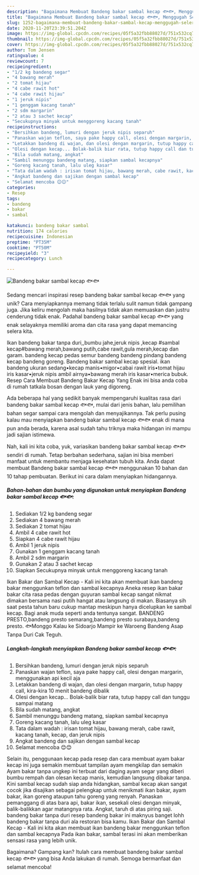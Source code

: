```yaml
---
description: "Bagaimana Membuat Bandeng bakar sambal kecap 🐟🐟, Menggugah Selera"
title: "Bagaimana Membuat Bandeng bakar sambal kecap 🐟🐟, Menggugah Selera"
slug: 1252-bagaimana-membuat-bandeng-bakar-sambal-kecap-menggugah-selera
date: 2020-11-20T23:39:51.204Z
image: https://img-global.cpcdn.com/recipes/05f5a32fbb88027d/751x532cq70/bandeng-bakar-sambal-kecap-🐟🐟-foto-resep-utama.jpg
thumbnail: https://img-global.cpcdn.com/recipes/05f5a32fbb88027d/751x532cq70/bandeng-bakar-sambal-kecap-🐟🐟-foto-resep-utama.jpg
cover: https://img-global.cpcdn.com/recipes/05f5a32fbb88027d/751x532cq70/bandeng-bakar-sambal-kecap-🐟🐟-foto-resep-utama.jpg
author: Tom Jensen
ratingvalue: 4
reviewcount: 7
recipeingredient:
- "1/2 kg bandeng segar"
- "4 bawang merah"
- "2 tomat hijau"
- "4 cabe rawit hot"
- "4 cabe rawit hijau"
- "1 jeruk nipis"
- "1 genggam kacang tanah"
- "2 sdm margarin"
- "2 atau 3 sachet kecap"
- "Secukupnya minyak untuk menggoreng kacang tanah"
recipeinstructions:
- "Bersihkan bandeng, lumuri dengan jeruk nipis separuh"
- "Panaskan wajan teflon, saya pake happy call, olesi dengan margarin, menggunakan api kecil aja"
- "Letakkan bandeng di wajan, dan olesi dengan margarin, tutup happy call, kira-kira 10 menit bandeng dibalik"
- "Olesi dengan kecap... Bolak-balik biar rata, tutup happy call dan tunggu sampai matang"
- "Bila sudah matang, angkat"
- "Sambil menunggu bandeng matang, siapkan sambal kecapnya"
- "Goreng kacang tanah, lalu uleg kasar"
- "Tata dalam wadah : irisan tomat hijau, bawang merah, cabe rawit, kacang tanah, kecap, dan jeruk nipis"
- "Angkat bandeng dan sajikan dengan sambal kecap"
- "Selamat mencoba 😊😊"
categories:
- Resep
tags:
- bandeng
- bakar
- sambal

katakunci: bandeng bakar sambal 
nutrition: 174 calories
recipecuisine: Indonesian
preptime: "PT35M"
cooktime: "PT50M"
recipeyield: "3"
recipecategory: Lunch

---
```



![Bandeng bakar sambal kecap 🐟🐟](https://img-global.cpcdn.com/recipes/05f5a32fbb88027d/751x532cq70/bandeng-bakar-sambal-kecap-🐟🐟-foto-resep-utama.jpg)

Sedang mencari inspirasi resep bandeng bakar sambal kecap 🐟🐟 yang unik? Cara menyiapkannya memang tidak terlalu sulit namun tidak gampang juga. Jika keliru mengolah maka hasilnya tidak akan memuaskan dan justru cenderung tidak enak. Padahal bandeng bakar sambal kecap 🐟🐟 yang enak selayaknya memiliki aroma dan cita rasa yang dapat memancing selera kita.

Ikan bandeng bakar tanpa duri,,bumbu jahe,jeruk nipis ,kecap #sambal kecap#bawang merah,bawang putih,cabe rawit,gula merah,kecap dan garam. bandeng kecap pedas semur bandeng bandeng pindang bandeng kecap bandeng goreng. Bandeng bakar sambal kecap spesial. ikan bandeng ukuran sedang•kecap manis•migor•cabai rawit iris•tomat hijau iris kasar•jeruk nipis ambil airnya•bawang merah iris kasar•merica bubuk. Resep Cara Membuat Bandeng Bakar Kecap Yang Enak ini bisa anda coba di rumah tatkala bosan dengan lauk yang digoreng.

Ada beberapa hal yang sedikit banyak mempengaruhi kualitas rasa dari bandeng bakar sambal kecap 🐟🐟, mulai dari jenis bahan, lalu pemilihan bahan segar sampai cara mengolah dan menyajikannya. Tak perlu pusing kalau mau menyiapkan bandeng bakar sambal kecap 🐟🐟 enak di mana pun anda berada, karena asal sudah tahu triknya maka hidangan ini mampu jadi sajian istimewa.


Nah, kali ini kita coba, yuk, variasikan bandeng bakar sambal kecap 🐟🐟 sendiri di rumah. Tetap berbahan sederhana, sajian ini bisa memberi manfaat untuk membantu menjaga kesehatan tubuh kita. Anda dapat membuat Bandeng bakar sambal kecap 🐟🐟 menggunakan 10 bahan dan 10 tahap pembuatan. Berikut ini cara dalam menyiapkan hidangannya.

<!--inarticleads1-->

##### Bahan-bahan dan bumbu yang digunakan untuk menyiapkan Bandeng bakar sambal kecap 🐟🐟:

1. Sediakan 1/2 kg bandeng segar
1. Sediakan 4 bawang merah
1. Sediakan 2 tomat hijau
1. Ambil 4 cabe rawit hot
1. Siapkan 4 cabe rawit hijau
1. Ambil 1 jeruk nipis
1. Gunakan 1 genggam kacang tanah
1. Ambil 2 sdm margarin
1. Gunakan 2 atau 3 sachet kecap
1. Siapkan Secukupnya minyak untuk menggoreng kacang tanah


Ikan Bakar dan Sambal Kecap - Kali ini kita akan membuat ikan bandeng bakar menggunkan teflon dan sambal kecapnya Aneka resep ikan bakar bakar cita rasa pedas dengan guyuran sambal kecap sangat nikmat dimakan bersama nasi putih hangat atau langsung di makan. Biasanya sih saat pesta tahun baru cukup mantap meskipun hanya dicelupkan ke sambal kecap. Bagi anak muda seperti anda tentunya sangat. BANDENG PRESTO,bandeng presto semarang,bandeng presto surabaya,bandeng presto. 🐟Monggo Kalau ke Sidoarjo Mampir ke Waroeng Bandeng Asap Tanpa Duri Cak Teguh. 

<!--inarticleads2-->

##### Langkah-langkah menyiapkan Bandeng bakar sambal kecap 🐟🐟:

1. Bersihkan bandeng, lumuri dengan jeruk nipis separuh
1. Panaskan wajan teflon, saya pake happy call, olesi dengan margarin, menggunakan api kecil aja
1. Letakkan bandeng di wajan, dan olesi dengan margarin, tutup happy call, kira-kira 10 menit bandeng dibalik
1. Olesi dengan kecap... Bolak-balik biar rata, tutup happy call dan tunggu sampai matang
1. Bila sudah matang, angkat
1. Sambil menunggu bandeng matang, siapkan sambal kecapnya
1. Goreng kacang tanah, lalu uleg kasar
1. Tata dalam wadah : irisan tomat hijau, bawang merah, cabe rawit, kacang tanah, kecap, dan jeruk nipis
1. Angkat bandeng dan sajikan dengan sambal kecap
1. Selamat mencoba 😊😊


Selain itu, penggunaan kecap pada resep dan cara membuat ayam bakar kecap ini juga semakin membuat tampilan ayam mengkilap dan semakin Ayam bakar tanpa ungkep ini terbuat dari daging ayam segar yang diberi bumbu rempah dan olesan kecap manis, kemudian langsung dibakar tanpa. Kini sambal kecap sudah siap anda hidangkan, sambal kecap akan sangat cocok jika disajikan sebagai pelengkap untuk menikmati ikan bakar, ayam bakar, ikan goreng ataupun tahu goreng yang renyah. Panaskan pemanggang di atas bara api, bakar ikan, sesekali olesi dengan minyak, balik-balikkan agar matangnya rata. Angkat, taruh di atas piring saji. bandeng bakar tanpa duri resep bandeng bakar ini maknyus banget lohh bandeng bakar tanpa duri ala restoran bisa kamu. Ikan Bakar dan Sambal Kecap - Kali ini kita akan membuat ikan bandeng bakar menggunkan teflon dan sambal kecapnya Pada ikan bakar, sambal terasi ini akan memberikan sensasi rasa yang lebih unik. 

Bagaimana? Gampang kan? Itulah cara membuat bandeng bakar sambal kecap 🐟🐟 yang bisa Anda lakukan di rumah. Semoga bermanfaat dan selamat mencoba!
